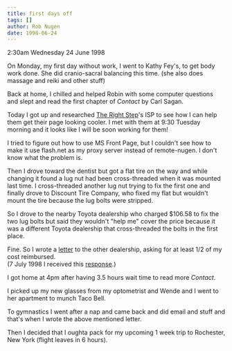 ```yaml
---
title: first days off
tags: []
author: Rob Nugen
date: 1998-06-24
---
```


<title>First days off work</title>

<p class=date>2:30am Wednesday 24 June 1998</p>

<p>On Monday, my first day without work, I went to Kathy Fey's, to get body work done.  She did cranio-sacral balancing this time. (she also does massage and reiki and other stuff)

<p>Back at home, I chilled and helped Robin with some computer questions and slept and read the first chapter of <em>Contact</em> by Carl Sagan.

<p>Today I got up and researched <a href=https://www.rightstep.com target="newwin">The Right Step</a>'s ISP to see how I can help them get their page looking cooler.  I met with them at 9:30 Tuesday morning and it looks like I will be soon working for them!

<p>I tried to figure out how to use MS Front Page, but I couldn't see how to make it use flash.net as my proxy server instead of remote-nugen.  I don't know what the problem is.

<p>Then I drove toward the dentist but got a flat tire on the way and while changing it found a lug nut had been cross-threaded when it was mounted last time.  I cross-threaded another lug nut trying to fix the first one and finally drove to Discount Tire Company, who fixed my flat but wouldn't mount the tire because the lug bolts were stripped.

<p>So I drove to the nearby Toyota dealership who charged $106.58 to fix the two lug bolts but said they wouldn't "help me" cover the price because it was a different Toyota dealership that cross-threaded the bolts in the first place.

<p>Fine.  So I wrote a <a
href="/cgi-local/journal.pl?date=1998/06/23#sterling_mccall1">letter</a>
to the other dealership, asking for at least 1/2 of my cost
reimbursed.  <br>(7 July 1998 I received this <a
href="/cgi-local/journal.pl?date=1998/07/03#sterling_response0">response</a>.)

<p>I got home at 4pm after having 3.5 hours wait time to read more <em>Contact</em>.

<p>I picked up my new glasses from my optometrist and Wende and I went to her apartment to munch Taco Bell.

<p>To gymnastics I went after a nap and came back and did email and stuff and that's when I wrote the above mentioned letter.

<p>Then I decided that I oughta pack for my upcoming 1 week trip to Rochester, New York (flight leaves in 6 hours).
</p>















